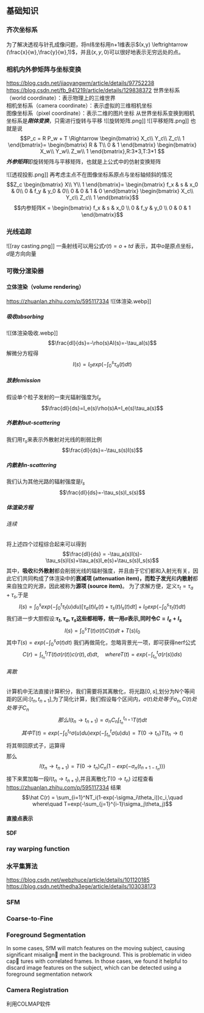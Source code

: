 ## 基础知识
### 齐次坐标系
为了解决透视与针孔成像问题，将n纬坐标用n+1维表示$(x,y) \leftrightarrow (\frac{x}{w},\frac{y}{w},1)$，并且$(x,y,0)$可以很好地表示无穷远处的点。

### 相机内外参矩阵与坐标变换
https://blog.csdn.net/jiaoyangwm/article/details/97752238
https://blog.csdn.net/fb_941219/article/details/129838372
世界坐标系（world coordinate）：表示物理上的三维世界  
相机坐标系（camera coordinate）：表示虚拟的三维相机坐标  
图像坐标系（pixel coordinate）：表示二维的图片坐标
从世界坐标系变换到相机坐标系是***刚体变换***，只需进行旋转与平移
![[旋转矩阵.png]]
![[平移矩阵.png]]
也就是说$$P_c = R P_w + T \Rightarrow 
\begin{bmatrix}
X_c\\
Y_c\\
Z_c\\
1
\end{bmatrix}= 
\begin{bmatrix}
R & T\\
0 & 1
\end{bmatrix}
\begin{bmatrix}
X_w\\
Y_w\\
Z_w\\
1
\end{bmatrix},R:3*3,T:3*1
$$
***外参矩阵***即旋转矩阵与平移矩阵，也就是上公式中的仿射变换矩阵

![[透视投影.png]]
再考虑主点不在图像坐标系原点与坐标轴倾斜的情况
$$Z_c 
\begin{bmatrix}
X\\
Y\\
1
\end{bmatrix}= 
\begin{bmatrix}
f_x & s & x_0 & 0\\
0 & f_y & y_0 & 0\\
0 & 0 & 1 & 0
\end{bmatrix}
\begin{bmatrix}
X_c\\
Y_c\\
Z_c\\
1
\end{bmatrix}$$
$$内参矩阵K = 
\begin{bmatrix}
f_x & s & x_0 \\
0 & f_y & y_0 \\
0 & 0 & 1
\end{bmatrix}$$
### 光线追踪
![[ray casting.png]]
一条射线可以用公式$r(t)=o+td$ 表示，其中$o$是原点坐标，$d$是方向向量
### 可微分渲染器
#### 立体渲染（volume rendering）
https://zhuanlan.zhihu.com/p/595117334
![[体渲染.webp]]
##### 吸收absorbing
![[体渲染吸收.webp]]
$$\frac{dI}{ds}=-\rho(s)AI(s)=-\tau_aI(s)$$
解微分方程得$$I(s)=I_0exp(-\int_0^s\tau_a(t)dt)$$
##### 放射emission
假设单个粒子发射的一束光辐射强度为$I_e$
$$\frac{dI}{ds}=I_e(s)\rho(s)A=I_e(s)\tau_a(s)$$
##### 外散射out-scattering
我们用$\tau_s$来表示外散射对光线的削弱比例
$$\frac{dI}{ds}=-\tau_s(s)I(s)$$

##### 内散射in-scattering
我们认为其他光路的辐射强度是$I_s$
$$\frac{dI}{ds}=-\tau_s(s)I_s(s)$$
##### 体渲染方程
###### 连续
将上述四个过程综合起来可以得到
$$\frac{dI}{ds} = -\tau_a(s)I(s)-\tau_s(s)I(s)+\tau_a(s)I_e(s)+\tau_s(s)I_s(s)$$
其中，**吸收**和**外散射**都会削弱光线的辐射强度，并且由于它们都和入射光有关，因此它们共同构成了体渲染中的**衰减项 (attenuation item)，而粒子发光**和**内散射**都来自独立的光源，因此被称为**源项 (source item)**。
为了求解方便，定义$\tau_t = \tau_a + \tau_s$,于是
$$I(s)=\int_0^sexp(-\int_0^t\tau_t(u)du)[\tau_a(t)I_e(t)+\tau_s(t)I_s(t)dt]+I_0exp(-\int_0^s\tau_t(t)dt)$$
我们进一步大胆假设:**$\tau_t,\tau_a,\tau_s$这些都相等，统一用$\sigma$表示,同时令$C=I_e +I_s$**
$$I(s)=\int_0^sT(t)\sigma(t)C(t)dt+T(s)I_0$$
其中$T(s)=exp(-\int_0^s\sigma(t)dt)$
我们再做简化，忽略背景光一项，即可获得nerf公式
$$C(r)=\int_{t_n}^{t_f}T(t)\sigma(r(t))c(r(t),d)dt, \quad where T(t) = exp(-\int_{t_n}^t\sigma(r(s))ds)$$
###### 离散
计算机中无法直接计算积分，我们需要将其离散化，将光路$[0,s]$,划分为N个等间距的区间:$[t_n,t_{n+1}]$,为了简化计算，我们假设每个区间内，$\sigma(t)处处等于\sigma_n,C(t)处处等于C_n$
$$那么I(t_n\rightarrow t_{n+1})=\sigma_nC_n\int_{t_n}^{t_{n+1}}T(t)dt$$
$$其中T(t)=exp(-\int_0^{t_n}\sigma(u)du)exp(-\int_{t_n}^{t}\sigma(u)du)=T(0\rightarrow t_n)T(t_n \rightarrow t)$$
将其带回原式子，运算得$$$$那么$$I(t_n\rightarrow t_{n+1})=T(0 \rightarrow t_n)C_n(1-exp(-\sigma_n(t_{n+1 - t_n})))$$
接下来累加每一段$I(t_n\rightarrow t_{n+1})$,并且离散化$T(0\rightarrow t_n)$
过程查看 https://zhuanlan.zhihu.com/p/595117334
结果$$\hat C(r) = \sum_{i=1}^NT_i(1-exp(-\sigma_i\theta_i))c_i,\quad where\quad T=exp(-\sum_{j=1}^{i-1}\sigma_j\theta_j)$$
#### 直接点表示

#### SDF


### ray warping function

### 水平集算法
https://blog.csdn.net/webzhuce/article/details/101120185
https://blog.csdn.net/thedha3ege/article/details/103038173
### SFM
### Coarse-to-Fine

### Foreground Segmentation
In some cases, SfM will match
features on the moving subject, causing significant misalign
ment in the background. This is problematic in video cap
tures with correlated frames. In those cases, we found it
helpful to discard image features on the subject, which can
be detected using a foreground segmentation network
### Camera Registration
利用COLMAP软件
